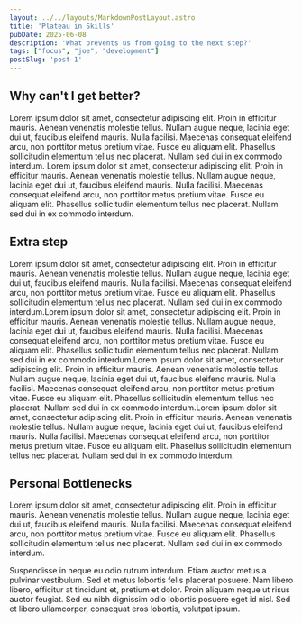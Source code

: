 ```yaml
---
layout: ../../layouts/MarkdownPostLayout.astro
title: 'Plateau in Skills'
pubDate: 2025-06-08
description: 'What prevents us from going to the next step?' 
tags: ["focus", "joe", "development"]
postSlug: 'post-1'
---
```


## Why can't I get better?
Lorem ipsum dolor sit amet, consectetur adipiscing elit. Proin in efficitur mauris. Aenean venenatis molestie tellus. Nullam augue neque, lacinia eget dui ut, faucibus eleifend mauris. Nulla facilisi. Maecenas consequat eleifend arcu, non porttitor metus pretium vitae. Fusce eu aliquam elit. Phasellus sollicitudin elementum tellus nec placerat. Nullam sed dui in ex commodo interdum.
Lorem ipsum dolor sit amet, consectetur adipiscing elit. Proin in efficitur mauris. Aenean venenatis molestie tellus. Nullam augue neque, lacinia eget dui ut, faucibus eleifend mauris. Nulla facilisi. Maecenas consequat eleifend arcu, non porttitor metus pretium vitae. Fusce eu aliquam elit. Phasellus sollicitudin elementum tellus nec placerat. Nullam sed dui in ex commodo interdum.


## Extra step 
Lorem ipsum dolor sit amet, consectetur adipiscing elit. Proin in efficitur mauris. Aenean venenatis molestie tellus. Nullam augue neque, lacinia eget dui ut, faucibus eleifend mauris. Nulla facilisi. Maecenas consequat eleifend arcu, non porttitor metus pretium vitae. Fusce eu aliquam elit. Phasellus sollicitudin elementum tellus nec placerat. Nullam sed dui in ex commodo interdum.Lorem ipsum dolor sit amet, consectetur adipiscing elit. Proin in efficitur mauris. Aenean venenatis molestie tellus. Nullam augue neque, lacinia eget dui ut, faucibus eleifend mauris. Nulla facilisi. Maecenas consequat eleifend arcu, non porttitor metus pretium vitae. Fusce eu aliquam elit. Phasellus sollicitudin elementum tellus nec placerat. Nullam sed dui in ex commodo interdum.Lorem ipsum dolor sit amet, consectetur adipiscing elit. Proin in efficitur mauris. Aenean venenatis molestie tellus. Nullam augue neque, lacinia eget dui ut, faucibus eleifend mauris. Nulla facilisi. Maecenas consequat eleifend arcu, non porttitor metus pretium vitae. Fusce eu aliquam elit. Phasellus sollicitudin elementum tellus nec placerat. Nullam sed dui in ex commodo interdum.Lorem ipsum dolor sit amet, consectetur adipiscing elit. Proin in efficitur mauris. Aenean venenatis molestie tellus. Nullam augue neque, lacinia eget dui ut, faucibus eleifend mauris. Nulla facilisi. Maecenas consequat eleifend arcu, non porttitor metus pretium vitae. Fusce eu aliquam elit. Phasellus sollicitudin elementum tellus nec placerat. Nullam sed dui in ex commodo interdum.


## Personal Bottlenecks
Lorem ipsum dolor sit amet, consectetur adipiscing elit. Proin in efficitur mauris. Aenean venenatis molestie tellus. Nullam augue neque, lacinia eget dui ut, faucibus eleifend mauris. Nulla facilisi. Maecenas consequat eleifend arcu, non porttitor metus pretium vitae. Fusce eu aliquam elit. Phasellus sollicitudin elementum tellus nec placerat. Nullam sed dui in ex commodo interdum.

Suspendisse in neque eu odio rutrum interdum. Etiam auctor metus a pulvinar vestibulum. Sed et metus lobortis felis placerat posuere. Nam libero libero, efficitur at tincidunt et, pretium et dolor. Proin aliquam neque ut risus auctor feugiat. Sed eu nibh dignissim odio lobortis posuere eget id nisl. Sed et libero ullamcorper, consequat eros lobortis, volutpat ipsum.



